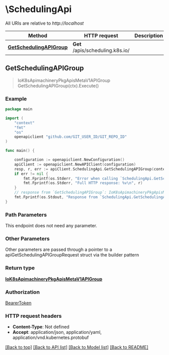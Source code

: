 # \SchedulingApi

All URIs are relative to *http://localhost*

Method | HTTP request | Description
------------- | ------------- | -------------
[**GetSchedulingAPIGroup**](SchedulingApi.md#GetSchedulingAPIGroup) | **Get** /apis/scheduling.k8s.io/ | 



## GetSchedulingAPIGroup

> IoK8sApimachineryPkgApisMetaV1APIGroup GetSchedulingAPIGroup(ctx).Execute()





### Example

```go
package main

import (
    "context"
    "fmt"
    "os"
    openapiclient "github.com/GIT_USER_ID/GIT_REPO_ID"
)

func main() {

    configuration := openapiclient.NewConfiguration()
    apiClient := openapiclient.NewAPIClient(configuration)
    resp, r, err := apiClient.SchedulingApi.GetSchedulingAPIGroup(context.Background()).Execute()
    if err != nil {
        fmt.Fprintf(os.Stderr, "Error when calling `SchedulingApi.GetSchedulingAPIGroup``: %v\n", err)
        fmt.Fprintf(os.Stderr, "Full HTTP response: %v\n", r)
    }
    // response from `GetSchedulingAPIGroup`: IoK8sApimachineryPkgApisMetaV1APIGroup
    fmt.Fprintf(os.Stdout, "Response from `SchedulingApi.GetSchedulingAPIGroup`: %v\n", resp)
}
```

### Path Parameters

This endpoint does not need any parameter.

### Other Parameters

Other parameters are passed through a pointer to a apiGetSchedulingAPIGroupRequest struct via the builder pattern


### Return type

[**IoK8sApimachineryPkgApisMetaV1APIGroup**](IoK8sApimachineryPkgApisMetaV1APIGroup.md)

### Authorization

[BearerToken](../README.md#BearerToken)

### HTTP request headers

- **Content-Type**: Not defined
- **Accept**: application/json, application/yaml, application/vnd.kubernetes.protobuf

[[Back to top]](#) [[Back to API list]](../README.md#documentation-for-api-endpoints)
[[Back to Model list]](../README.md#documentation-for-models)
[[Back to README]](../README.md)

